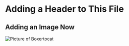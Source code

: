 # Adding a Header to This File

## Adding an Image Now
![Picture of Boxertocat]((https://octodex.github.com/images/boxertocat_octodex.jpg))
